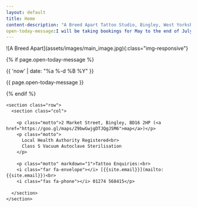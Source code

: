 ```yaml
---
layout: default
title: Home
content-description: "A Breed Apart Tattoo Studio, Bingley, West Yorkshire, Established in 2010, Specialising in Black and grey realism."
open-today-message:I will be taking bookings for May to the end of July from the beginning of April. Message me at: abreedapart1@gmail.com.
--- 
```


<div class="main-image" markdown="1">
  ![A Breed Apart](assets/images/main_image.jpg){:class="img-responsive"}
</div>


<div class="main">
  <div class="container">
  
   {% if page.open-today-message %}
    <div class="open-today">
      <p>{{ 'now' | date: "%a %-d %B %Y" }}</p>
      <p>{{ page.open-today-message }}</p>
    </div>
    {% endif %}

    <section class="row">
      <section class="col">
        
        <p class="motto">2 Market Street, Bingley, BD16 2HP (<a href="https://goo.gl/maps/Z9bwGwjgDTJQgJ5M6">map</a>)</p>
        <p class="motto">
          Local Health Authority Registered<br>
          Class S Vacuum Autoclave Sterilisation
        </p>
        
        <p class="motto" markdown="1">Tattoo Enquiries:<br>
        <i class="far fa-envelope"></i> [{{site.email}}](mailto:{{site.email}})<br>
        <i class="fas fa-phone"></i> 01274 568415</p>
        
      </section>
    </section>


    
    
  </div>
</div>

